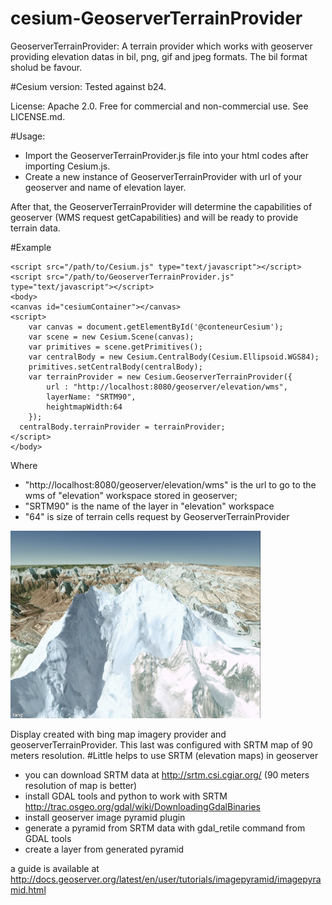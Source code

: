 cesium-GeoserverTerrainProvider
================

GeoserverTerrainProvider: A terrain provider which works with geoserver providing elevation datas in bil, png, gif and jpeg formats. The bil format sholud be favour. 

#Cesium version: 
Tested against b24.

License: Apache 2.0. Free for commercial and non-commercial use. See LICENSE.md.

#Usage:

- Import the GeoserverTerrainProvider.js file into your html codes after importing Cesium.js.
- Create a new instance of GeoserverTerrainProvider with url of your geoserver and name of elevation layer.

After that, the GeoserverTerrainProvider will determine the capabilities of geoserver (WMS request getCapabilities) and will be ready to provide terrain data.

#Example

    <script src="/path/to/Cesium.js" type="text/javascript"></script>
    <script src="/path/to/GeoserverTerrainProvider.js" type="text/javascript"></script>
    <body>
	<canvas id="cesiumContainer"></canvas>
	<script>
		var canvas = document.getElementById('@conteneurCesium');
		var scene = new Cesium.Scene(canvas);
		var primitives = scene.getPrimitives();
		var centralBody = new Cesium.CentralBody(Cesium.Ellipsoid.WGS84);
		primitives.setCentralBody(centralBody);
		var terrainProvider = new Cesium.GeoserverTerrainProvider({
	        url : "http://localhost:8080/geoserver/elevation/wms",
	        layerName: "SRTM90",
	        heightmapWidth:64
	    });
	  centralBody.terrainProvider = terrainProvider; 
	</script>
    </body>
Where
- "http://localhost:8080/geoserver/elevation/wms" is the url to go to the wms of "elevation" workspace stored in geoserver;
- "SRTM90" is the name of the layer in "elevation" workspace
- "64" is size of terrain cells request by GeoserverTerrainProvider

<img src="images/MountEverestWithGeoserver.jpg" width="400" height="300" />

Display created with bing map imagery provider and geoserverTerrainProvider. This last was configured with SRTM map of 90 meters resolution. 
#Little helps to use SRTM (elevation maps) in geoserver
- you can download SRTM data at http://srtm.csi.cgiar.org/  (90 meters resolution of map is better)
- install GDAL tools and python to work with SRTM http://trac.osgeo.org/gdal/wiki/DownloadingGdalBinaries 
- install geoserver image pyramid plugin 
- generate a pyramid from SRTM data with gdal_retile command from GDAL tools
- create a layer from generated pyramid

a guide is available at http://docs.geoserver.org/latest/en/user/tutorials/imagepyramid/imagepyramid.html 

